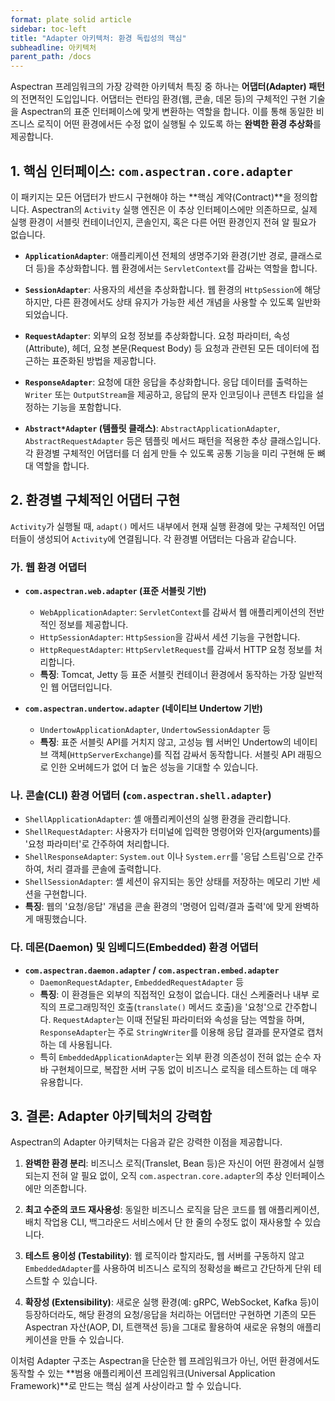```yaml
---
format: plate solid article
sidebar: toc-left
title: "Adapter 아키텍처: 환경 독립성의 핵심"
subheadline: 아키텍처
parent_path: /docs
---
```


Aspectran 프레임워크의 가장 강력한 아키텍처 특징 중 하나는 **어댑터(Adapter) 패턴**의 전면적인 도입입니다. 어댑터는 런타임 환경(웹, 콘솔, 데몬 등)의 구체적인 구현 기술을 Aspectran의 표준 인터페이스에 맞게 변환하는 역할을 합니다. 이를 통해 동일한 비즈니스 로직이 어떤 환경에서든 수정 없이 실행될 수 있도록 하는 **완벽한 환경 추상화**를 제공합니다.

## 1. 핵심 인터페이스: `com.aspectran.core.adapter`

이 패키지는 모든 어댑터가 반드시 구현해야 하는 **핵심 계약(Contract)**을 정의합니다. Aspectran의 `Activity` 실행 엔진은 이 추상 인터페이스에만 의존하므로, 실제 실행 환경이 서블릿 컨테이너인지, 콘솔인지, 혹은 다른 어떤 환경인지 전혀 알 필요가 없습니다.

-   **`ApplicationAdapter`**: 애플리케이션 전체의 생명주기와 환경(기반 경로, 클래스로더 등)을 추상화합니다. 웹 환경에서는 `ServletContext`를 감싸는 역할을 합니다.

-   **`SessionAdapter`**: 사용자의 세션을 추상화합니다. 웹 환경의 `HttpSession`에 해당하지만, 다른 환경에서도 상태 유지가 가능한 세션 개념을 사용할 수 있도록 일반화되었습니다.

-   **`RequestAdapter`**: 외부의 요청 정보를 추상화합니다. 요청 파라미터, 속성(Attribute), 헤더, 요청 본문(Request Body) 등 요청과 관련된 모든 데이터에 접근하는 표준화된 방법을 제공합니다.

-   **`ResponseAdapter`**: 요청에 대한 응답을 추상화합니다. 응답 데이터를 출력하는 `Writer` 또는 `OutputStream`을 제공하고, 응답의 문자 인코딩이나 콘텐츠 타입을 설정하는 기능을 포함합니다.

-   **`Abstract*Adapter` (템플릿 클래스)**: `AbstractApplicationAdapter`, `AbstractRequestAdapter` 등은 템플릿 메서드 패턴을 적용한 추상 클래스입니다. 각 환경별 구체적인 어댑터를 더 쉽게 만들 수 있도록 공통 기능을 미리 구현해 둔 뼈대 역할을 합니다.

## 2. 환경별 구체적인 어댑터 구현

`Activity`가 실행될 때, `adapt()` 메서드 내부에서 현재 실행 환경에 맞는 구체적인 어댑터들이 생성되어 `Activity`에 연결됩니다. 각 환경별 어댑터는 다음과 같습니다.

### 가. 웹 환경 어댑터

-   **`com.aspectran.web.adapter` (표준 서블릿 기반)**
    -   `WebApplicationAdapter`: `ServletContext`를 감싸서 웹 애플리케이션의 전반적인 정보를 제공합니다.
    -   `HttpSessionAdapter`: `HttpSession`을 감싸서 세션 기능을 구현합니다.
    -   `HttpRequestAdapter`: `HttpServletRequest`를 감싸서 HTTP 요청 정보를 처리합니다.
    -   **특징**: Tomcat, Jetty 등 표준 서블릿 컨테이너 환경에서 동작하는 가장 일반적인 웹 어댑터입니다.

-   **`com.aspectran.undertow.adapter` (네이티브 Undertow 기반)**
    -   `UndertowApplicationAdapter`, `UndertowSessionAdapter` 등
    -   **특징**: 표준 서블릿 API를 거치지 않고, 고성능 웹 서버인 Undertow의 네이티브 객체(`HttpServerExchange`)를 직접 감싸서 동작합니다. 서블릿 API 래핑으로 인한 오버헤드가 없어 더 높은 성능을 기대할 수 있습니다.

### 나. 콘솔(CLI) 환경 어댑터 (`com.aspectran.shell.adapter`)

-   `ShellApplicationAdapter`: 셸 애플리케이션의 실행 환경을 관리합니다.
-   `ShellRequestAdapter`: 사용자가 터미널에 입력한 명령어와 인자(arguments)를 '요청 파라미터'로 간주하여 처리합니다.
-   `ShellResponseAdapter`: `System.out` 이나 `System.err`를 '응답 스트림'으로 간주하여, 처리 결과를 콘솔에 출력합니다.
-   `ShellSessionAdapter`: 셸 세션이 유지되는 동안 상태를 저장하는 메모리 기반 세션을 구현합니다.
-   **특징**: 웹의 '요청/응답' 개념을 콘솔 환경의 '명령어 입력/결과 출력'에 맞게 완벽하게 매핑했습니다.

### 다. 데몬(Daemon) 및 임베디드(Embedded) 환경 어댑터

-   **`com.aspectran.daemon.adapter` / `com.aspectran.embed.adapter`**
    -   `DaemonRequestAdapter`, `EmbeddedRequestAdapter` 등
    -   **특징**: 이 환경들은 외부의 직접적인 요청이 없습니다. 대신 스케줄러나 내부 로직의 프로그래밍적인 호출(`translate()` 메서드 호출)을 '요청'으로 간주합니다. `RequestAdapter`는 이때 전달된 파라미터와 속성을 담는 역할을 하며, `ResponseAdapter`는 주로 `StringWriter`를 이용해 응답 결과를 문자열로 캡처하는 데 사용됩니다.
    -   특히 `EmbeddedApplicationAdapter`는 외부 환경 의존성이 전혀 없는 순수 자바 구현체이므로, 복잡한 서버 구동 없이 비즈니스 로직을 테스트하는 데 매우 유용합니다.

## 3. 결론: Adapter 아키텍처의 강력함

Aspectran의 Adapter 아키텍처는 다음과 같은 강력한 이점을 제공합니다.

1.  **완벽한 환경 분리**: 비즈니스 로직(Translet, Bean 등)은 자신이 어떤 환경에서 실행되는지 전혀 알 필요 없이, 오직 `com.aspectran.core.adapter`의 추상 인터페이스에만 의존합니다.

2.  **최고 수준의 코드 재사용성**: 동일한 비즈니스 로직을 담은 코드를 웹 애플리케이션, 배치 작업용 CLI, 백그라운드 서비스에서 단 한 줄의 수정도 없이 재사용할 수 있습니다.

3.  **테스트 용이성 (Testability)**: 웹 로직이라 할지라도, 웹 서버를 구동하지 않고 `EmbeddedAdapter`를 사용하여 비즈니스 로직의 정확성을 빠르고 간단하게 단위 테스트할 수 있습니다.

4.  **확장성 (Extensibility)**: 새로운 실행 환경(예: gRPC, WebSocket, Kafka 등)이 등장하더라도, 해당 환경의 요청/응답을 처리하는 어댑터만 구현하면 기존의 모든 Aspectran 자산(AOP, DI, 트랜잭션 등)을 그대로 활용하여 새로운 유형의 애플리케이션을 만들 수 있습니다.

이처럼 Adapter 구조는 Aspectran을 단순한 웹 프레임워크가 아닌, 어떤 환경에서도 동작할 수 있는 **범용 애플리케이션 프레임워크(Universal Application Framework)**로 만드는 핵심 설계 사상이라고 할 수 있습니다.
